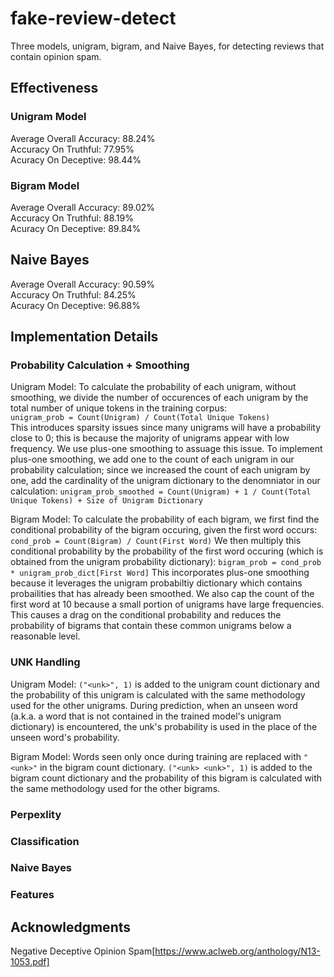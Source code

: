 # fake-review-detect
Three models, unigram, bigram, and Naive Bayes, for detecting reviews that contain opinion spam.

## Effectiveness
### Unigram Model
Average Overall Accuracy: 88.24% <br>
Accuracy On Truthful: 77.95% <br>
Acuracy On Deceptive: 98.44% <br>
### Bigram Model
Average Overall Accuracy: 89.02% <br>
Accuracy On Truthful: 88.19% <br>
Acuracy On Deceptive: 89.84% <br>
## Naive Bayes
Average Overall Accuracy: 90.59% <br>
Accuracy On Truthful: 84.25% <br>
Acuracy On Deceptive: 96.88% <br>

## Implementation Details
### Probability Calculation + Smoothing
Unigram Model:
To calculate the probability of each unigram, without smoothing, we divide the number of occurences of each unigram by the total number of unique tokens in the training corpus: <br>
```unigram_prob = Count(Unigram) / Count(Total Unique Tokens)```<br>
This introduces sparsity issues since many unigrams will have a probability close to 0; this is because the majority of unigrams appear with low frequency. We use plus-one smoothing to assuage this issue. To implement plus-one smoothing, we add one to the count of each unigram in our probability calculation; since we increased the count of each unigram by one, add the cardinality of the unigram dictionary to the denomniator in our calculation:
```unigram_prob_smoothed = Count(Unigram) + 1 / Count(Total Unique Tokens) + Size of Unigram Dictionary```

Bigram Model:
To calculate the probability of each bigram, we first find the conditional probability of the bigram occuring, given the first word occurs:
```cond_prob = Count(Bigram) / Count(First Word)```
We then multiply this conditional probability by the probability of the first word occuring (which is obtained from the unigram probability dictionary):
```bigram_prob = cond_prob * unigram_prob_dict[First Word]```
This incorporates plus-one smoothing because it leverages the unigram probabiltiy dictionary which contains probailities that has already been smoothed.
We also cap the count of the first word at 10 because a small portion of unigrams have large frequencies. This causes a drag on the conditional probability and reduces the probability of bigrams that contain these common unigrams below a reasonable level.


### UNK Handling
Unigram Model:
```("<unk>", 1)``` is added to the unigram count dictionary and the probability of this unigram is calculated with the same methodology used for the other unigrams. During prediction, when an unseen word (a.k.a. a word that is not contained in the trained model's unigram dictionary) is encountered, the unk's probability is used in the place of the unseen word's probability.

Bigram Model:
Words seen only once during training are replaced with ```"<unk>"``` in the bigram count dictionary.  ```("<unk> <unk>", 1)``` is added to the bigram count dictionary and the probability of this bigram is calculated with the same methodology used for the other bigrams.
### Perpexlity
### Classification 

### Naive Bayes
### Features

## Acknowledgments
Negative Deceptive Opinion Spam[https://www.aclweb.org/anthology/N13-1053.pdf]